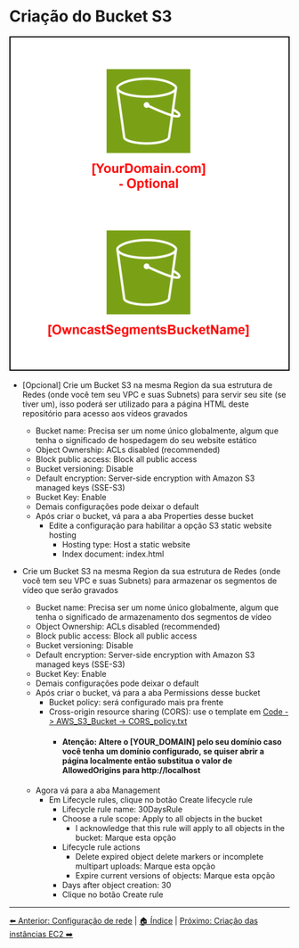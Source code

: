 # Criação do Bucket S3
![Owncast-Bucket.drawio.svg](/Images/Owncast-Bucket.drawio.svg)

- [Opcional] Crie um Bucket S3 na mesma Region da sua estrutura de Redes (onde você tem seu VPC e suas Subnets) para servir seu site (se tiver um), isso poderá ser utilizado para a página HTML deste repositório para acesso aos vídeos gravados
  - Bucket name: Precisa ser um nome único globalmente, algum que tenha o significado de hospedagem do seu website estático
  - Object Ownership: ACLs disabled (recommended)
  - Block public access: Block all public access
  - Bucket versioning: Disable
  - Default encryption: Server-side encryption with Amazon S3 managed keys (SSE-S3)
  - Bucket Key: Enable
  - Demais configurações pode deixar o default
  - Após criar o bucket, vá para a aba Properties desse bucket
    - Edite a configuração para habilitar a opção S3 static website hosting
      - Hosting type: Host a static website
      - Index document: index.html

- Crie um Bucket S3 na mesma Region da sua estrutura de Redes (onde você tem seu VPC e suas Subnets) para armazenar os segmentos de vídeo que serão gravados
  - Bucket name: Precisa ser um nome único globalmente, algum que tenha o significado de armazenamento dos segmentos de vídeo
  - Object Ownership: ACLs disabled (recommended)
  - Block public access: Block all public access
  - Bucket versioning: Disable
  - Default encryption: Server-side encryption with Amazon S3 managed keys (SSE-S3)
  - Bucket Key: Enable
  - Demais configurações pode deixar o default
  - Após criar o bucket, vá para a aba Permissions desse bucket
    - Bucket policy: será configurado mais pra frente
    - Cross-origin resource sharing (CORS): use o template em [Code -> AWS_S3_Bucket -> CORS_policy.txt](Code/AWS_S3_Bucket/CORS_policy.txt)
      - #### Atenção: Altere o [YOUR_DOMAIN] pelo seu domínio caso você tenha um domínio configurado, se quiser abrir a página localmente então substitua o valor de AllowedOrigins para http://localhost
  - Agora vá para a aba Management
    - Em Lifecycle rules, clique no botão Create lifecycle rule
      - Lifecycle rule name: 30DaysRule
      - Choose a rule scope: Apply to all objects in the bucket
        - I acknowledge that this rule will apply to all objects in the bucket: Marque esta opção
      - Lifecycle rule actions
        - Delete expired object delete markers or incomplete multipart uploads: Marque esta opção
        - Expire current versions of objects: Marque esta opção
      - Days after object creation: 30
      - Clique no botão Create rule

---
[⬅️ Anterior: Configuração de rede](01-Network.md) | [🏠 Índice](../README.md) | [Próximo: Criação das instâncias EC2 ➡️](03-EC2-instance-creation.md)